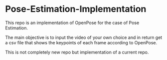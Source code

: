 # Pose-Estimation-Implementation
This repo is an implementation of OpenPose for the case of Pose Estimation.

The main objective is to input the video of your own choice and in return get a csv file that shows the keypoints of each frame according to OpenPose.

This is not completely new repo but implementation of a current repo.
